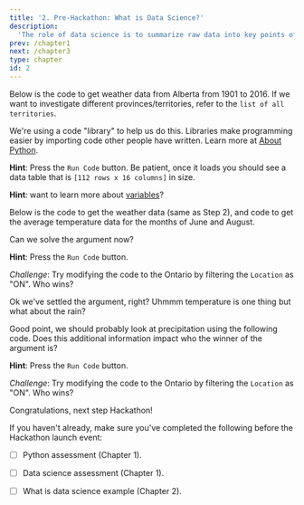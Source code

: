 ```yaml
---
title: '2. Pre-Hackathon: What is Data Science?'
description:
  'The role of data science is to summarize raw data into key points of information. Data science helps us make decisions and also saves us time - there can be millions of data points in a raw data set. It would take a long time to analyze raw data without data science skills!'
prev: /chapter1
next: /chapter3
type: chapter
id: 2
---
```


<exercise id="1" title="A data science example" type="slides">

<slides source="chapter2_01_datastory">
</slides>

</exercise>

<exercise id="2" title="Let's wrangle weather data!">

Below is the code to get weather data from Alberta from 1901 to 2016. If we want to investigate different provinces/territories, refer to the `list of all territories`. 

We're using a code "library" to help us do this. Libraries make programming easier by importing code other people have written. Learn more at [About Python](https://www.python.org/about).

<codeblock id="02_01">

</codeblock>

**Hint**: Press the `Run Code` button. Be patient, once it loads you should see a data table that is `[112 rows x 16 columns]` in size.

**Hint**: want to learn more about [variables](https://www.tutorialspoint.com/python/python_variable_types.htm)?

</exercise>

<exercise id="3" title="Settling the argument">

Below is the code to get the weather data (same as Step 2), and code to get the average temperature data for the months of June and August. 

Can we solve the argument now?

<codeblock id="02_02">

</codeblock>

**Hint**: Press the `Run Code` button.

*Challenge*: Try modifying the code to the Ontario by filtering the `Location` as "ON". Who wins?

</exercise>

<exercise id="4" title="But what about rain?">

Ok we've settled the argument, right? Uhmmm temperature is one thing but what about the rain? 

Good point, we should probably look at precipitation using the following code. Does this additional information impact who the winner of the argument is?

<codeblock id="02_03">

</codeblock>

**Hint**: Press the `Run Code` button.

*Challenge*: Try modifying the code to the Ontario by filtering the `Location` as "ON". Who wins?

</exercise>

<exercise id="5" title="Pre-Hackathon checklist">

Congratulations, next step Hackathon!

If you haven't already, make sure you've completed the following before the Hackathon launch event:

 - [ ] Python assessment (Chapter 1).

- [ ] Data science assessment (Chapter 1).

- [ ] What is data science example (Chapter 2).



</exercise>

